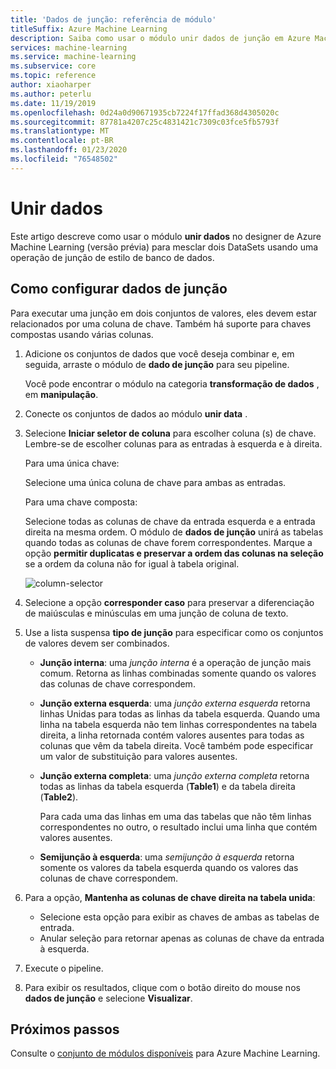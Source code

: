```yaml
---
title: 'Dados de junção: referência de módulo'
titleSuffix: Azure Machine Learning
description: Saiba como usar o módulo unir dados de junção em Azure Machine Learning para mesclar conjuntos de dados.
services: machine-learning
ms.service: machine-learning
ms.subservice: core
ms.topic: reference
author: xiaoharper
ms.author: peterlu
ms.date: 11/19/2019
ms.openlocfilehash: 0d24a0d90671935cb7224f17ffad368d4305020c
ms.sourcegitcommit: 87781a4207c25c4831421c7309c03fce5fb5793f
ms.translationtype: MT
ms.contentlocale: pt-BR
ms.lasthandoff: 01/23/2020
ms.locfileid: "76548502"
---
```

# <a name="join-data"></a>Unir dados

Este artigo descreve como usar o módulo **unir dados** no designer de Azure Machine Learning (versão prévia) para mesclar dois DataSets usando uma operação de junção de estilo de banco de dados.  

## <a name="how-to-configure-join-data"></a>Como configurar dados de junção

Para executar uma junção em dois conjuntos de valores, eles devem estar relacionados por uma coluna de chave. Também há suporte para chaves compostas usando várias colunas. 

1. Adicione os conjuntos de dados que você deseja combinar e, em seguida, arraste o módulo de **dado de junção** para seu pipeline. 

    Você pode encontrar o módulo na categoria **transformação de dados** , em **manipulação**.

1. Conecte os conjuntos de dados ao módulo **unir data** . 
 
1. Selecione **Iniciar seletor de coluna** para escolher coluna (s) de chave. Lembre-se de escolher colunas para as entradas à esquerda e à direita.

    Para uma única chave:

    Selecione uma única coluna de chave para ambas as entradas.
    
    Para uma chave composta:

    Selecione todas as colunas de chave da entrada esquerda e a entrada direita na mesma ordem. O módulo de **dados de junção** unirá as tabelas quando todas as colunas de chave forem correspondentes. Marque a opção **permitir duplicatas e preservar a ordem das colunas na seleção** se a ordem da coluna não for igual à tabela original. 

    ![column-selector](media/module/join-data-column-selector.png)


1. Selecione a opção **corresponder caso** para preservar a diferenciação de maiúsculas e minúsculas em uma junção de coluna de texto. 
   
1. Use a lista suspensa **tipo de junção** para especificar como os conjuntos de valores devem ser combinados.  
  
    * **Junção interna**: uma *junção interna* é a operação de junção mais comum. Retorna as linhas combinadas somente quando os valores das colunas de chave correspondem.  
  
    * **Junção externa esquerda**: uma *junção externa esquerda* retorna linhas Unidas para todas as linhas da tabela esquerda. Quando uma linha na tabela esquerda não tem linhas correspondentes na tabela direita, a linha retornada contém valores ausentes para todas as colunas que vêm da tabela direita. Você também pode especificar um valor de substituição para valores ausentes.  
  
    * **Junção externa completa**: uma *junção externa completa* retorna todas as linhas da tabela esquerda (**Table1**) e da tabela direita (**Table2**).  
  
         Para cada uma das linhas em uma das tabelas que não têm linhas correspondentes no outro, o resultado inclui uma linha que contém valores ausentes.  
  
    * **Semijunção à esquerda**: uma *semijunção à esquerda* retorna somente os valores da tabela esquerda quando os valores das colunas de chave correspondem.  

1. Para a opção, **Mantenha as colunas de chave direita na tabela unida**:

    * Selecione esta opção para exibir as chaves de ambas as tabelas de entrada.
    * Anular seleção para retornar apenas as colunas de chave da entrada à esquerda.

1. Execute o pipeline.

1. Para exibir os resultados, clique com o botão direito do mouse nos **dados de junção** e selecione **Visualizar**.

## <a name="next-steps"></a>Próximos passos

Consulte o [conjunto de módulos disponíveis](module-reference.md) para Azure Machine Learning. 